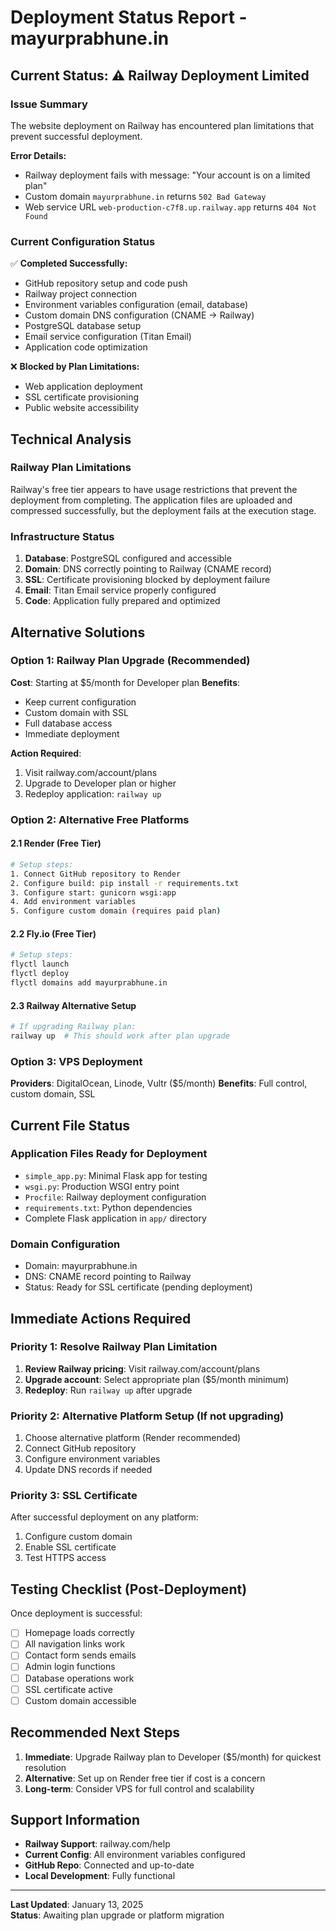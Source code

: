 # Deployment Status Report - mayurprabhune.in

## Current Status: ⚠️ Railway Deployment Limited

### Issue Summary
The website deployment on Railway has encountered plan limitations that prevent successful deployment.

**Error Details:**
- Railway deployment fails with message: "Your account is on a limited plan"
- Custom domain `mayurprabhune.in` returns `502 Bad Gateway`
- Web service URL `web-production-c7f8.up.railway.app` returns `404 Not Found`

### Current Configuration Status
✅ **Completed Successfully:**
- GitHub repository setup and code push
- Railway project connection
- Environment variables configuration (email, database)
- Custom domain DNS configuration (CNAME → Railway)
- PostgreSQL database setup
- Email service configuration (Titan Email)
- Application code optimization

❌ **Blocked by Plan Limitations:**
- Web application deployment
- SSL certificate provisioning
- Public website accessibility

## Technical Analysis

### Railway Plan Limitations
Railway's free tier appears to have usage restrictions that prevent the deployment from completing. The application files are uploaded and compressed successfully, but the deployment fails at the execution stage.

### Infrastructure Status
1. **Database**: PostgreSQL configured and accessible
2. **Domain**: DNS correctly pointing to Railway (CNAME record)
3. **SSL**: Certificate provisioning blocked by deployment failure
4. **Email**: Titan Email service properly configured
5. **Code**: Application fully prepared and optimized

## Alternative Solutions

### Option 1: Railway Plan Upgrade (Recommended)
**Cost**: Starting at $5/month for Developer plan
**Benefits**:
- Keep current configuration
- Custom domain with SSL
- Full database access
- Immediate deployment

**Action Required**:
1. Visit railway.com/account/plans
2. Upgrade to Developer plan or higher
3. Redeploy application: `railway up`

### Option 2: Alternative Free Platforms

#### 2.1 Render (Free Tier)
```bash
# Setup steps:
1. Connect GitHub repository to Render
2. Configure build: pip install -r requirements.txt
3. Configure start: gunicorn wsgi:app
4. Add environment variables
5. Configure custom domain (requires paid plan)
```

#### 2.2 Fly.io (Free Tier)
```bash
# Setup steps:
flyctl launch
flyctl deploy
flyctl domains add mayurprabhune.in
```

#### 2.3 Railway Alternative Setup
```bash
# If upgrading Railway plan:
railway up  # This should work after plan upgrade
```

### Option 3: VPS Deployment
**Providers**: DigitalOcean, Linode, Vultr ($5/month)
**Benefits**: Full control, custom domain, SSL

## Current File Status

### Application Files Ready for Deployment
- `simple_app.py`: Minimal Flask app for testing
- `wsgi.py`: Production WSGI entry point
- `Procfile`: Railway deployment configuration
- `requirements.txt`: Python dependencies
- Complete Flask application in `app/` directory

### Domain Configuration
- Domain: mayurprabhune.in
- DNS: CNAME record pointing to Railway
- Status: Ready for SSL certificate (pending deployment)

## Immediate Actions Required

### Priority 1: Resolve Railway Plan Limitation
1. **Review Railway pricing**: Visit railway.com/account/plans
2. **Upgrade account**: Select appropriate plan ($5/month minimum)
3. **Redeploy**: Run `railway up` after upgrade

### Priority 2: Alternative Platform Setup (If not upgrading)
1. Choose alternative platform (Render recommended)
2. Connect GitHub repository
3. Configure environment variables
4. Update DNS records if needed

### Priority 3: SSL Certificate
After successful deployment on any platform:
1. Configure custom domain
2. Enable SSL certificate
3. Test HTTPS access

## Testing Checklist (Post-Deployment)

Once deployment is successful:
- [ ] Homepage loads correctly
- [ ] All navigation links work
- [ ] Contact form sends emails
- [ ] Admin login functions
- [ ] Database operations work
- [ ] SSL certificate active
- [ ] Custom domain accessible

## Recommended Next Steps

1. **Immediate**: Upgrade Railway plan to Developer ($5/month) for quickest resolution
2. **Alternative**: Set up on Render free tier if cost is a concern
3. **Long-term**: Consider VPS for full control and scalability

## Support Information

- **Railway Support**: railway.com/help
- **Current Config**: All environment variables configured
- **GitHub Repo**: Connected and up-to-date
- **Local Development**: Fully functional

---

**Last Updated**: January 13, 2025  
**Status**: Awaiting plan upgrade or platform migration